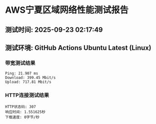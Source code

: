 # AWS宁夏区域网络性能测试报告
## 测试时间: 2025-09-23 02:17:49
## 测试环境: GitHub Actions Ubuntu Latest (Linux)

### 带宽测试结果
```
Ping: 21.907 ms
Download: 399.45 Mbit/s
Upload: 717.81 Mbit/s
```

### HTTP连接测试结果
```
HTTP状态码: 307
响应时间: 1.551625秒
下载速度: 0字节/秒
```

